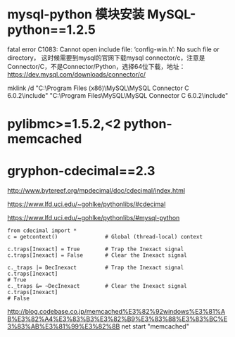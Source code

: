# mysql-python 模块安装 MySQL-python==1.2.5

fatal error C1083: Cannot open include file: ‘config-win.h’: No such file or directory，
这时候需要到mysql的官网下载mysql connector/c，注意是Connector/C，不是Connector/Python，选择64位下载，地址：https://dev.mysql.com/downloads/connector/c/

mklink /d "C:\Program Files (x86)\MySQL\MySQL Connector C 6.0.2\include" "C:\Program Files\MySQL\MySQL Connector C 6.0.2\include"

# pylibmc>=1.5.2,<2  python-memcached

# gryphon-cdecimal==2.3 

http://www.bytereef.org/mpdecimal/doc/cdecimal/index.html

https://www.lfd.uci.edu/~gohlke/pythonlibs/#cdecimal 

https://www.lfd.uci.edu/~gohlke/pythonlibs/#mysql-python

```cython
from cdecimal import *
c = getcontext()               # Global (thread-local) context

c.traps[Inexact] = True        # Trap the Inexact signal
c.traps[Inexact] = False       # Clear the Inexact signal

c._traps |= DecInexact         # Trap the Inexact signal
c.traps[Inexact]
# True
c._traps &= ~DecInexact        # Clear the Inexact signal
c.traps[Inexact]
# False

```
http://blog.codebase.co.jp/memcached%E3%82%92windows%E3%81%AB%E3%82%A4%E3%83%B3%E3%82%B9%E3%83%88%E3%83%BC%E3%83%AB%E3%81%99%E3%82%8B
net start "memcached"